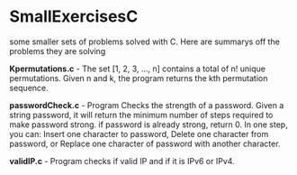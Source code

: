 # SmallExercisesC
some smaller sets of problems solved with C. Here are summarys off the problems they are solving

**Kpermutations.c** - The set [1, 2, 3, ..., n] contains a total of n! unique permutations. Given n and k, the program returns the kth permutation sequence.

**passwordCheck.c** - Program Checks the strength of a password. Given a string password, it will return the minimum number of steps required to make password strong. if password is already strong, return 0.
In one step, you can: Insert one character to password, Delete one character from password, or Replace one character of password with another character.

**validIP.c** - Program checks if valid IP and if it is IPv6 or IPv4.
